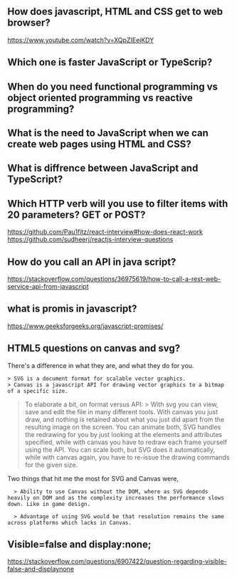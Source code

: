 ## How does javascript, HTML and CSS get to web browser?
https://www.youtube.com/watch?v=XQpZIEejKDY

## Which one is faster JavaScript or TypeScrip?

## When do you need functional programming vs object oriented programming vs reactive programming?

## What is the need to JavaScript when we can create web pages using HTML and CSS?

## What is diffrence between JavaScript and TypeScript?

## Which HTTP verb will you use to filter items with 20 parameters? GET or POST?


https://github.com/Pau1fitz/react-interview#how-does-react-work
https://github.com/sudheerj/reactjs-interview-questions


## How do you call an API in java script?
https://stackoverflow.com/questions/36975619/how-to-call-a-rest-web-service-api-from-javascript

## what is promis in javascript?
https://www.geeksforgeeks.org/javascript-promises/

## HTML5 questions on canvas and svg?
There's a difference in what they are, and what they do for you.

    > SVG is a document format for scalable vector graphics.
    > Canvas is a javascript API for drawing vector graphics to a bitmap of a specific size.
> To elaborate a bit, on format versus API:
    > With svg you can view, save and edit the file in many different tools. With canvas you just draw, and nothing is retained about what you just did apart from the resulting image on the screen. You can animate both, SVG handles the redrawing for you by just looking at the elements and attributes specified, while with canvas you have to redraw each frame yourself using the API. You can scale both, but SVG does it automatically, while with canvas again, you have to re-issue the drawing commands for the given size.


Two things that hit me the most for SVG and Canvas were,

      > Ability to use Canvas without the DOM, where as SVG depends heavily on DOM and as the complexity increases the performance slows down. Like in game design.

      > Advantage of using SVG would be that resolution remains the same across platforms which lacks in Canvas.
      
## Visible=false and display:none;
https://stackoverflow.com/questions/6907422/question-regarding-visible-false-and-displaynone
